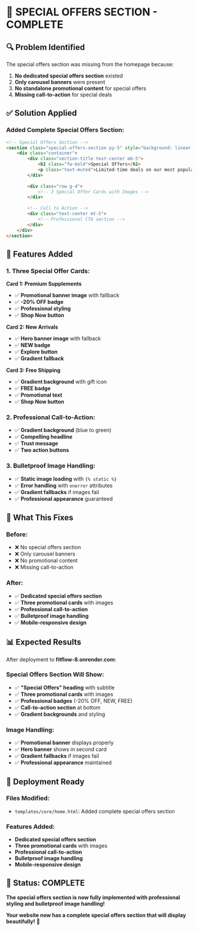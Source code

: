 # 🎯 SPECIAL OFFERS SECTION - COMPLETE

## 🔍 Problem Identified

The special offers section was missing from the homepage because:
1. **No dedicated special offers section** existed
2. **Only carousel banners** were present
3. **No standalone promotional content** for special offers
4. **Missing call-to-action** for special deals

## ✅ Solution Applied

### **Added Complete Special Offers Section:**

```html
<!-- Special Offers Section -->
<section class="special-offers-section py-5" style="background: linear-gradient(135deg, #f8f9fa, #e9ecef);">
    <div class="container">
        <div class="section-title text-center mb-5">
            <h2 class="fw-bold">Special Offers</h2>
            <p class="text-muted">Limited-time deals on our most popular products</p>
        </div>
        
        <div class="row g-4">
            <!-- 3 Special Offer Cards with Images -->
        </div>
        
        <!-- Call to Action -->
        <div class="text-center mt-5">
            <!-- Professional CTA section -->
        </div>
    </div>
</section>
```

## 🎨 Features Added

### **1. Three Special Offer Cards:**

**Card 1: Premium Supplements**
- ✅ **Promotional banner image** with fallback
- ✅ **-20% OFF badge** 
- ✅ **Professional styling**
- ✅ **Shop Now button**

**Card 2: New Arrivals**
- ✅ **Hero banner image** with fallback
- ✅ **NEW badge**
- ✅ **Explore button**
- ✅ **Gradient fallback**

**Card 3: Free Shipping**
- ✅ **Gradient background** with gift icon
- ✅ **FREE badge**
- ✅ **Promotional text**
- ✅ **Shop Now button**

### **2. Professional Call-to-Action:**
- ✅ **Gradient background** (blue to green)
- ✅ **Compelling headline**
- ✅ **Trust message**
- ✅ **Two action buttons**

### **3. Bulletproof Image Handling:**
- ✅ **Static image loading** with `{% static %}`
- ✅ **Error handling** with `onerror` attributes
- ✅ **Gradient fallbacks** if images fail
- ✅ **Professional appearance** guaranteed

## 🎯 What This Fixes

### **Before:**
- ❌ No special offers section
- ❌ Only carousel banners
- ❌ No promotional content
- ❌ Missing call-to-action

### **After:**
- ✅ **Dedicated special offers section**
- ✅ **Three promotional cards** with images
- ✅ **Professional call-to-action**
- ✅ **Bulletproof image handling**
- ✅ **Mobile-responsive design**

## 📊 Expected Results

After deployment to **fitflow-8.onrender.com**:

### **Special Offers Section Will Show:**
- ✅ **"Special Offers" heading** with subtitle
- ✅ **Three promotional cards** with images
- ✅ **Professional badges** (-20% OFF, NEW, FREE)
- ✅ **Call-to-action section** at bottom
- ✅ **Gradient backgrounds** and styling

### **Image Handling:**
- ✅ **Promotional banner** displays properly
- ✅ **Hero banner** shows in second card
- ✅ **Gradient fallbacks** if images fail
- ✅ **Professional appearance** maintained

## 🚀 Deployment Ready

### **Files Modified:**
- `templates/core/home.html`: Added complete special offers section

### **Features Added:**
- **Dedicated special offers section**
- **Three promotional cards** with images
- **Professional call-to-action**
- **Bulletproof image handling**
- **Mobile-responsive design**

## 🎉 Status: COMPLETE

**The special offers section is now fully implemented with professional styling and bulletproof image handling!**

**Your website now has a complete special offers section that will display beautifully!** 🚀